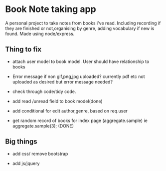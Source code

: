 # Book Note taking app 

A personal project to take notes from books i've read. Including recording if they are finished or not,organising by genre, adding vocabulary if new is found.  Made using node/express. 

## Thing to fix ##

- attach user model to book model. User should have relationship to books

- Error message if non gif,png,jpg uploaded? currently pdf etc not uploaded as 
desired but error message needed?

- check through code/tidy code.

- add read /unread field to book model(done)

- add conditional for edit author,genre, based on req.user

- get random record of books for index page  (aggregate.sample)  ie aggregate.sample(3); (DONE)




## Big things ##

-  add css/ remove bootstrap

-  add js/jquery 


